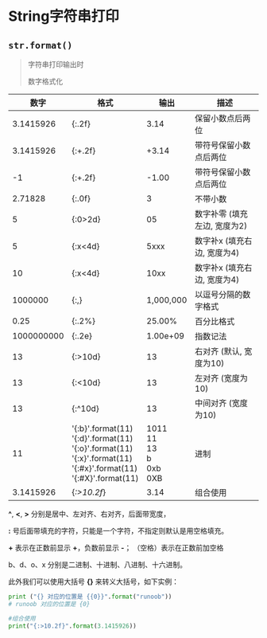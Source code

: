 # String字符串打印

## `str.format()`

> 字符串打印输出时
>
> 数字格式化

| **数字**   | **格式**    | **输出**                                 | **描述**                     |
| ---------- | -------------------- | ---------------------------------------- | ------------------------------------------------------ |
| 3.1415926  | {:.2f}                                                       | 3.14                                     | 保留小数点后两位             |
| 3.1415926  | {:+.2f}                                                      | +3.14                                    | 带符号保留小数点后两位       |
| -1         | {:+.2f}                                                      | -1.00                                    | 带符号保留小数点后两位       |
| 2.71828    | {:.0f}                                                       | 3                                        | 不带小数                     |
| 5          | {:0>2d}                                                      | 05                                       | 数字补零 (填充左边, 宽度为2) |
| 5          | {:x<4d}                                                      | 5xxx                                     | 数字补x (填充右边, 宽度为4)  |
| 10         | {:x<4d}                                                      | 10xx                                     | 数字补x (填充右边, 宽度为4)  |
| 1000000    | {:,}                                                         | 1,000,000                                | 以逗号分隔的数字格式         |
| 0.25       | {:.2%}                                                       | 25.00%                                   | 百分比格式                   |
| 1000000000 | {:.2e}                                                       | 1.00e+09                                 | 指数记法                     |
| 13         | {:>10d}                                                      | 13                                       | 右对齐 (默认, 宽度为10)      |
| 13         | {:<10d}                                                      | 13                                       | 左对齐 (宽度为10)            |
| 13         | {:^10d}                                                    | 13                                       | 中间对齐 (宽度为10)          |
| 11         | '{:b}'.format(11)  <br>'{:d}'.format(11)  <br>'{:o}'.format(11)  <br>'{:x}'.format(11)  <br> '{:#x}'.format(11)  <br> '{:#X}'.format(11) | 1011     <br>11     <br>13     <br>b     <br>0xb     <br>0XB | 进制                         |
| 3.1415926 | {*:>10.2f*} | 3.14 | 组合使用 |

**^**, **<**, **>** 分别是居中、左对齐、右对齐，后面带宽度， 

**:** 号后面带填充的字符，只能是一个字符，不指定则默认是用空格填充。

**+** 表示在正数前显示 **+**，负数前显示 **-**； （空格）表示在正数前加空格

b、d、o、x 分别是二进制、十进制、八进制、十六进制。

此外我们可以使用大括号 **{}** 来转义大括号，如下实例：

```python
print ("{} 对应的位置是 {{0}}".format("runoob"))
# runoob 对应的位置是 {0}

#组合使用
print("{:>10.2f}".format(3.1415926))
```



